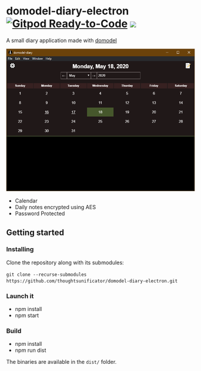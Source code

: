 # domodel-diary-electron [![Gitpod Ready-to-Code](https://img.shields.io/badge/Gitpod-ready--to--code-blue?logo=gitpod)](https://gitpod.io/#https://github.com/thoughtsunificator/domodel-diary-electron) ![](https://img.shields.io/github/release-date/thoughtsunificator/domodel-diary-electron)

A small diary application made with [domodel](https://github.com/thoughtsunificator/domodel)

![](screenshot-calendar.png)

- Calendar
- Daily notes encrypted using AES
- Password Protected

## Getting started

### Installing

Clone the repository along with its submodules:

```git clone --recurse-submodules https://github.com/thoughtsunificator/domodel-diary-electron.git```

### Launch it

- npm install
- npm start

### Build

- npm install
- npm run dist

The binaries are available in the ``dist/`` folder.